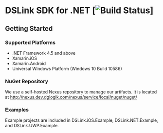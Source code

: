 # DSLink SDK for .NET [![Build Status](https://ablcode.visualstudio.com/_apis/public/build/definitions/cf61073a-00ed-4166-9f78-170aba3120a5/255/badge)]
## Getting Started
### Supported Platforms
- .NET Framework 4.5 and above
- Xamarin.iOS
- Xamarin.Android
- Universal Windows Platform (Windows 10 Build 10586)

### NuGet Repository
We use a self-hosted Nexus repository to manage our artifacts.
It is located at http://nexus.dev.dglogik.com/nexus/service/local/nuget/nuget/

### Examples
Example projects are included in DSLink.iOS.Example, DSLink.NET.Example, and
DSLink.UWP.Example.
